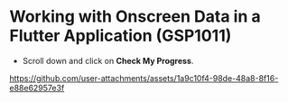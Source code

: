 # Working with Onscreen Data in a Flutter Application (GSP1011)

- Scroll down and click on **Check My Progress**.

https://github.com/user-attachments/assets/1a9c10f4-98de-48a8-8f16-e88e62957e3f
